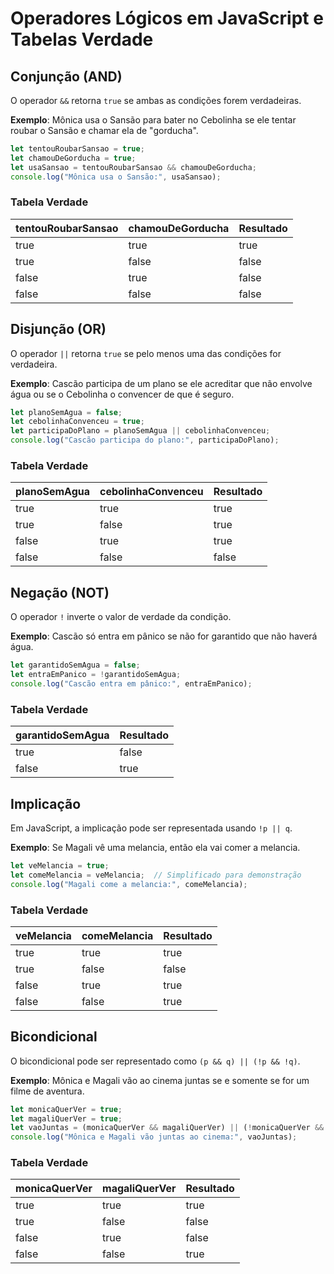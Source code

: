 
# Operadores Lógicos em JavaScript e Tabelas Verdade

## Conjunção (AND)
O operador `&&` retorna `true` se ambas as condições forem verdadeiras.

**Exemplo**: Mônica usa o Sansão para bater no Cebolinha se ele tentar roubar o Sansão e chamar ela de "gorducha".
```javascript
let tentouRoubarSansao = true;
let chamouDeGorducha = true;
let usaSansao = tentouRoubarSansao && chamouDeGorducha;
console.log("Mônica usa o Sansão:", usaSansao);
```

### Tabela Verdade
| tentouRoubarSansao | chamouDeGorducha | Resultado |
|--------------------|------------------|-----------|
| true               | true             | true      |
| true               | false            | false     |
| false              | true             | false     |
| false              | false            | false     |

## Disjunção (OR)
O operador `||` retorna `true` se pelo menos uma das condições for verdadeira.

**Exemplo**: Cascão participa de um plano se ele acreditar que não envolve água ou se o Cebolinha o convencer de que é seguro.
```javascript
let planoSemAgua = false;
let cebolinhaConvenceu = true;
let participaDoPlano = planoSemAgua || cebolinhaConvenceu;
console.log("Cascão participa do plano:", participaDoPlano);
```

### Tabela Verdade
| planoSemAgua | cebolinhaConvenceu | Resultado |
|--------------|--------------------|-----------|
| true         | true               | true      |
| true         | false              | true      |
| false        | true               | true      |
| false        | false              | false     |

## Negação (NOT)
O operador `!` inverte o valor de verdade da condição.

**Exemplo**: Cascão só entra em pânico se não for garantido que não haverá água.
```javascript
let garantidoSemAgua = false;
let entraEmPanico = !garantidoSemAgua;
console.log("Cascão entra em pânico:", entraEmPanico);
```

### Tabela Verdade
| garantidoSemAgua | Resultado |
|------------------|-----------|
| true             | false     |
| false            | true      |

## Implicação
Em JavaScript, a implicação pode ser representada usando `!p || q`.

**Exemplo**: Se Magali vê uma melancia, então ela vai comer a melancia.
```javascript
let veMelancia = true;
let comeMelancia = veMelancia;  // Simplificado para demonstração
console.log("Magali come a melancia:", comeMelancia);
```

### Tabela Verdade
| veMelancia | comeMelancia | Resultado |
|------------|--------------|-----------|
| true       | true         | true      |
| true       | false        | false     |
| false      | true         | true      |
| false      | false        | true      |

## Bicondicional
O bicondicional pode ser representado como `(p && q) || (!p && !q)`.

**Exemplo**: Mônica e Magali vão ao cinema juntas se e somente se for um filme de aventura.
```javascript
let monicaQuerVer = true;
let magaliQuerVer = true;
let vaoJuntas = (monicaQuerVer && magaliQuerVer) || (!monicaQuerVer && !magaliQuerVer);
console.log("Mônica e Magali vão juntas ao cinema:", vaoJuntas);
```

### Tabela Verdade
| monicaQuerVer | magaliQuerVer | Resultado |
|---------------|---------------|-----------|
| true          | true          | true      |
| true          | false         | false     |
| false         | true          | false     |
| false         | false         | true      |

